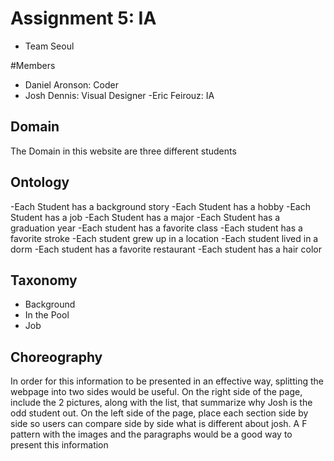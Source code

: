 # Assignment 5: IA

- Team Seoul

#Members
- Daniel Aronson: Coder
- Josh Dennis: Visual Designer
-Eric Feirouz: IA

## Domain

The Domain in this website are three different students


## Ontology

-Each Student has a background story
-Each Student has a hobby
-Each Student has a job
-Each Student has a major
-Each Student has a graduation year
-Each student has a favorite class
-Each student has a favorite stroke
-Each student grew up in a location
-Each student lived in a dorm
-Each student has a favorite restaurant
-Each student has a hair color


## Taxonomy

- Background
- In the Pool
- Job



## Choreography

In order for this information to be presented in an effective way, splitting the webpage into two sides would be useful. On the right side of the page, include the 2 pictures, along with the list, that summarize why Josh is the odd student out. On the left side of the page, place each section side by side so users can compare side by side what is different about josh. A F pattern with the images and the paragraphs would be a good way to present this information